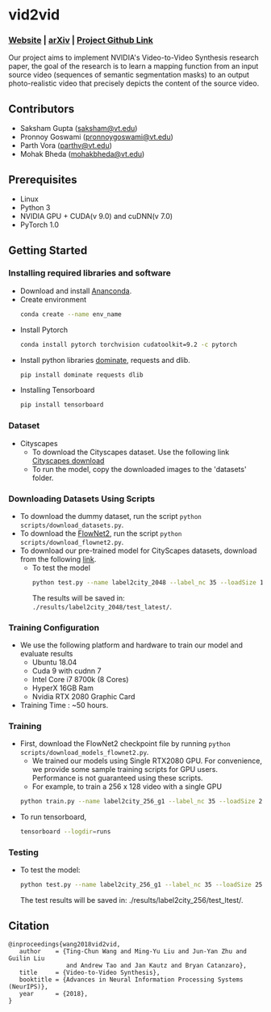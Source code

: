 # vid2vid
### [Website](http://vid-2-vid.herokuapp.com/index.html) | [arXiv](https://arxiv.org/abs/1808.06601) | [Project Github Link](https://github.com/sakshamgupta006/video-to-video-synthesis)

Our project aims to implement NVIDIA's Video-to-Video Synthesis research paper, the goal of the research is to learn a mapping function from an input source video (sequences of semantic segmentation masks) to an output photo-realistic video that precisely depicts the content of the source video.

## Contributors 
- Saksham Gupta (saksham@vt.edu)
- Pronnoy Goswami (pronnoygoswami@vt.edu)
- Parth Vora (parthv@vt.edu)
- Mohak Bheda (mohakbheda@vt.edu)

## Prerequisites
- Linux 
- Python 3
- NVIDIA GPU + CUDA(v 9.0) and cuDNN(v 7.0)
- PyTorch 1.0


## Getting Started
### Installing required libraries and software
- Download and install [Ananconda](https://www.anaconda.com/distribution/).
- Create environment
  ```bash
  conda create --name env_name
  ```
- Install Pytorch 
  ```bash
  conda install pytorch torchvision cudatoolkit=9.2 -c pytorch
  ```
- Install python libraries [dominate](https://github.com/Knio/dominate), requests and dlib.
  ```bash
  pip install dominate requests dlib
  ```
- Installing Tensorboard 
  ```bash
  pip install tensorboard
  ```
### Dataset
- Cityscapes 
  - To download the Cityscapes dataset. Use the following link [Cityscapes download](https://www.cityscapes-dataset.com/)
  - To run the model, copy the downloaded images to the 'datasets' folder. 

### Downloading Datasets Using Scripts
- To download the dummy dataset, run the script `python scripts/download_datasets.py`.
- To download the [FlowNet2](https://github.com/NVIDIA/flownet2-pytorch), run the script `python scripts/download_flownet2.py`.
- To download our pre-trained model for CityScapes datasets, download from the following [link]().
  - To test the model 
    ```bash
    python test.py --name label2city_2048 --label_nc 35 --loadSize 1024 --n_scales_spatial 3 --use_instance --fg --use_single_G
    ```
    The results will be saved in: `./results/label2city_2048/test_latest/`.

### Training Configuration
- We use the following platform and hardware to train our model and evaluate results
    - Ubuntu 18.04 
    - Cuda 9 with cudnn 7 
    - Intel Core i7 8700k (8 Cores)
    - HyperX 16GB Ram
    - Nvidia RTX 2080 Graphic Card 
- Training Time : ~50 hours.

### Training 
- First, download the FlowNet2 checkpoint file by running `python scripts/download_models_flownet2.py`.
  - We trained our models using Single RTX2080 GPU. For convenience, we provide some sample training scripts for GPU users. Performance is not guaranteed using these scripts.
  - For example, to train a 256 x 128 video with a single GPU 
  ```bash
  python train.py --name label2city_256_g1 --label_nc 35 --loadSize 256 --use_instance --fg --n_downsample_G 2 --num_D 1 --max_frames_per_gpu 6 --n_frames_total 6
  ```
- To run tensorboard, 
  ```bash
  tensorboard --logdir=runs
  ```
  
### Testing 
- To test the model:
  ```bash
  python test.py --name label2city_256_g1 --label_nc 35 --loadSize 256 --n_scales_spatial 3 --use_instance --fg --use_single_G
  ```
    The test results will be saved in: ./results/label2city_256/test_ltest/.


## Citation
```
@inproceedings{wang2018vid2vid,
   author    = {Ting-Chun Wang and Ming-Yu Liu and Jun-Yan Zhu and Guilin Liu
                and Andrew Tao and Jan Kautz and Bryan Catanzaro},
   title     = {Video-to-Video Synthesis},
   booktitle = {Advances in Neural Information Processing Systems (NeurIPS)},   
   year      = {2018},
}
```


